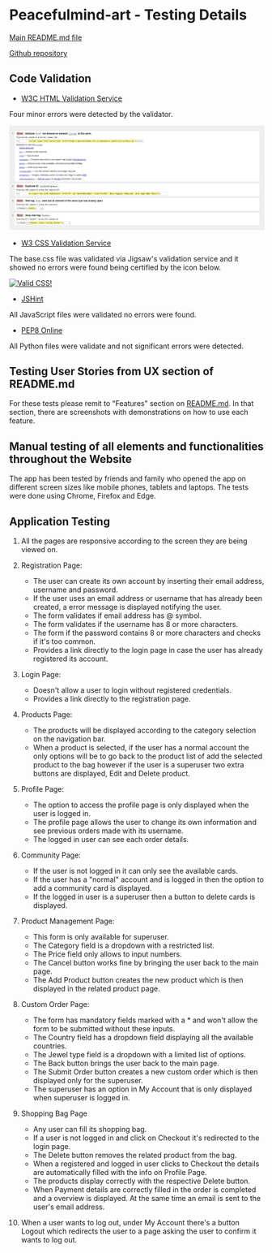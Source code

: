 # Peacefulmind-art - Testing Details

[Main README.md file](README.md)

[Github repository](https://github.com/Claudio-C-Santos/MS4-peacefulmind.art)

## Code Validation

- [W3C HTML Validation Service](https://validator.w3.org/)

Four minor errors were detected by the validator.

<img src="static/validations/html_validation.jpg" alt="HTML Validation Erros"><br>

- [W3 CSS Validation Service](https://jigsaw.w3.org/css-validator/)

The base.css file was validated via Jigsaw's validation service and it showed no errors were found being certified by the icon below.

<p>
    <a href="http://jigsaw.w3.org/css-validator/check/referer">
        <img style="border:0;width:88px;height:31px"
            src="http://jigsaw.w3.org/css-validator/images/vcss"
            alt="Valid CSS!" />
    </a>
</p>

- [JSHint](https://jshint.com/)

All JavaScript files were validated no errors were found.

- [PEP8 Online](http://pep8online.com/)

All Python files were validate and not significant errors were detected.

## Testing User Stories from UX section of README.md

For these tests please remit to "Features" section on [README.md](README.md). In that section, there are screenshots with demonstrations on how to use each feature.

## Manual testing of all elements and functionalities throughout the Website

The app has been tested by friends and family who opened the app on different screen sizes like mobile phones, tablets and laptops. The tests were done using Chrome, Firefox and Edge.

## Application Testing

1.  All the pages are responsive according to the screen they are being viewed on.

2.  Registration Page:
    - The user can create its own account by inserting their email address, username and password.
    - If the user uses an email address or username that has already been created, a error message is displayed notifying the user.
    - The form validates if email address has @ symbol.
    - The form validates if the username has 8 or more characters.
    - The form if the password contains 8 or more characters and checks if it's too common.
    - Provides a link directly to the login page in case the user has already registered its account.

3. Login Page:
    - Doesn't allow a user to login without registered credentials.
    - Provides a link directly to the registration page.

4. Products Page:
    - The products will be displayed according to the category selection on the navigation bar.
    - When a product is selected, if the user has a normal account the only options will be to go back to the product list of add the selected product to the bag however if the user is a superuser two extra buttons are displayed, Edit and Delete product.

5. Profile Page:
    - The option to access the profile page is only displayed when the user is logged in.
    - The profile page allows the user to change its own information and see previous orders made with its username.
    - The logged in user can see each order details.

6. Community Page:
    - If the user is not logged in it can only see the available cards.
    - If the user has a "normal" account and is logged in then the option to add a community card is displayed.
    - If the logged in user is a superuser then a button to delete cards is displayed.

7. Product Management Page:
    - This form is only available for superuser.
    - The Category field is a dropdown with a restricted list.
    - The Price field only allows to input numbers.
    - The Cancel button works fine by bringing the user back to the main page.
    - The Add Product button creates the new product which is then displayed in the related product page.

8. Custom Order Page:
    - The form has mandatory fields marked with a * and won't allow the form to be submitted without these inputs.
    - The Country field has a dropdown field displaying all the available countries. 
    - The Jewel type field is a dropdown with a limited list of options.
    - The Back button brings the user back to the main page.
    - The Submit Order button creates a new custom order which is then displayed only for the superuser.
    - The superuser has an option in My Account that is only displayed when superuser is logged in.

9. Shopping Bag Page
    - Any user can fill its shopping bag.
    - If a user is not logged in and click on Checkout it's redirected to the login page.
    - The Delete button removes the related product from the bag.
    - When a registered and logged in user clicks to Checkout the details are automatically filled with the info on Profile Page.
    - The products display correctly with the respective Delete button.
    - When Payment details are correctly filled in the order is completed and a overview is displayed. At the same time an email is sent to the user's email address.

10. When a user wants to log out, under My Account there's a button Logout which redirects the user to a page asking the user to confirm it wants to log out.

